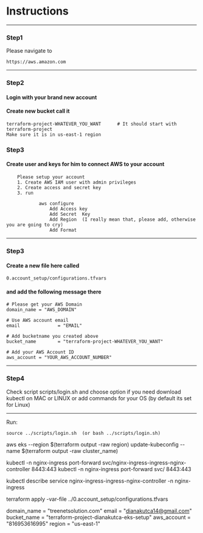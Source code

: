 # Instructions

----
### Step1
Please navigate to 
```
https://aws.amazon.com
```
----
### Step2
#### Login with your brand new account
#### Create new bucket call it 
```
terraform-project-WHATEVER_YOU_WANT      # It should start with terraform-project
Make sure it is in us-east-1 region
```
### Step3
#### Create user and keys for him to connect AWS to your account 

        Please setup your account
        1. Create AWS IAM user with admin privileges
        2. Create access and secret key 
        3. run 
            
                aws configure    
                    Add Access key
                    Add Secret  Key
                    Add Region  (I really mean that, please add, otherwise you are going to cry)
                    Add Format

----
### Step3
#### Create a new file here called 
```
0.account_setup/configurations.tfvars
```
#### and add the following message there 
```
# Please get your AWS Domain
domain_name = "AWS_DOMAIN"

# Use AWS account email
email              = "EMAIL"

# Add bucketname you created above
bucket_name        = "terraform-project-WHATEVER_YOU_WANT"

# Add your AWS Account ID
aws_account = "YOUR_AWS_ACCOUNT_NUMBER"
```
----
### Step4
Check script scripts/login.sh and choose option if you need download kubectl on MAC or LINUX or add commands for your OS (by default its set for Linux)

---

Run:
```
source ../scripts/login.sh  (or bash ../scripts/login.sh)

```





aws eks --region $(terraform output -raw region) update-kubeconfig --name $(terraform output -raw cluster_name)


kubectl -n nginx-ingress port-forward svc/nginx-ingress-ingress-nginx-controller 8443:443
kubectl -n nginx-ingress port-forward svc/<nginx-service-name> 8443:443

kubectl describe service nginx-ingress-ingress-nginx-controller -n nginx-ingress

terraform apply -var-file ../0.account_setup/configurations.tfvars


domain_name = "treenetsolution.com"
email       = "dianakutca14@gmail.com"
bucket_name = "terraform-project-dianakutca-eks-setup"
aws_account = "816953616995"
region = "us-east-1"